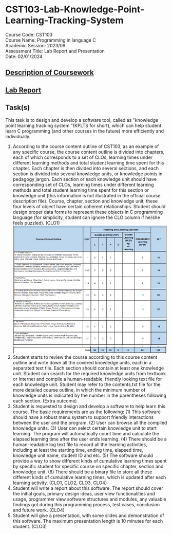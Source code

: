 # CST103-Lab-Knowledge-Point-Learning-Tracking-System
Course Code: CST103\
Course Name: Programming in language C\
Academic Session: 2023/09\
Assessment Title: Lab Report and Presentation\
Date: 02/01/2024
## [Description of Coursework](https://github.com/letianjiang05/CST103-Lab-Knowledge-Point-Learning-Tracking-System/blob/main/DESCRIPTION%20OF%20COURSEWORK.pdf)

## [Lab Report](https://github.com/letianjiang05/CST103-Lab-Knowledge-Point-Learning-Tracking-System/tree/main/Lab%20Report)
## Task(s)
This task is to design and develop a software tool, called as "knowledge point learning tracking system "(KPLTS for short), which can help student learn C programming (and other courses in the future) more efficiently and individually.
1. According to the course content outline of CST103, as an example of any specific course, the course content outline is divided into chapters, each of which corresponds to a set of CLOs, learning times under different learning methods and total student learning time spent for this chapter. Each chapter is then divided into several sections, and each section is divided into several knowledge units, or knowledge points in pedagogy jargon. Each section or each knowledge unit should have corresponding set of CLOs, learning times under different learning methods and total student learning time spent for this section or knowledge unit (this information is not illustrated in the official course description file). Course, chapter, section and knowledge unit, these four levels of object have certain coherent relationships. Student should design proper data forms to represent these objects in C programming language (for simplicity, student can ignore the CLO column if he/she feels puzzled). (CLO1)
![alt text](Image/image.png)
![alt text](Image/image-1.png)
![alt text](Image/image-2.png)
2. Student starts to review the course according to this course content outline and write down all the covered knowledge units, each in a separated text file. Each section should contain at least one knowledge unit. Student can search for the required knowledge units from textbook or Internet and compile a human-readable, friendly looking text file for each knowledge unit. Student may refer to the contents.txt file for the more detailed course outline, in which the minimum number of knowledge units is indicated by the number in the parentheses following each section. (Extra outcome)
3. Student is requested to design and develop a software to help learn this course. The basic requirements are as the following: (1) This software should have a robust menu system to support friendly interactions between the user and the program. (2) User can browse all the compiled knowledge units. (3) User can select certain knowledge unit to start learning. The program will automatically count time and calculate the elapsed learning time after the user ends learning. (4) There should be a human-readable log text file to record all the learning activities, including at least the starting time, ending time, elapsed time, knowledge unit name, student ID and etc. (5) The software should provide a way to show different kinds of cumulative learning times spent by specific student for specific course on specific chapter, section and knowledge unit. (6) There should be a binary file to store all these different kinds of cumulative learning times, which is updated after each learning activity. (CLO1, CLO2, CLO3, CLO4)
4. Student will write a report about this software. The report should cover the initial goals, primary design ideas, user view functionalities and usage, programmer view software structures and modules, any valuable findings got during this programming process, test cases, conclusion and future work. (CLO4)
5. Student will give a presentation, with some slides and demonstration of this software. The maximum presentation length is 10 minutes for each student. (CLO3)
